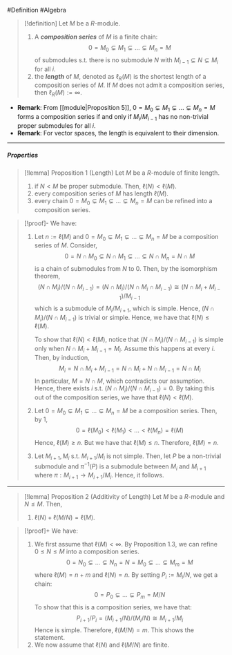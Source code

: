 #Definition #Algebra 

> [!definition]
> Let $M$ be a $R$-module. 
> 1. A ***composition series*** of $M$ is a finite chain: $$0=M_{0}\subsetneq M_{1}\subsetneq\dots\subsetneq M_{n} =M $$of submodules s.t. there is no submodule $N$ with $M_{i-1}\subsetneq N\subsetneq M_{i}$ for all $i$.
> 2. the ***length*** of $M$, denoted as $\ell_{R}(M)$ is the shortest length of a composition series of $M$. If $M$ does not admit a composition series, then $\ell _R(M):=\infty$. 
- **Remark**: From [[module|Proposition 5]], $0=M_{0}\subsetneq M_{1}\subsetneq\dots\subsetneq M_{n} =M$ forms a composition series if and only if $M_{i} / M_{i-1}$ has no non-trivial proper submodules for all $i$. 
- **Remark**: For vector spaces, the length is equivalent to their dimension.
---
##### Properties
> [!lemma] Proposition 1 (Length)
> Let $M$ be a $R$-module of finite length. 
> 1. if $N<M$ be proper submodule. Then, $\ell(N)<\ell(M)$.
> 2. every composition series of $M$ has length $\ell(M)$.
> 3. every chain $0=M_{0}\subsetneq M_{1}\subsetneq\dots\subsetneq M_{n} =M$ can be refined into a composition series.

> [!proof]-
> We have:
> 1. Let $n:=\ell(M)$ and  $0=M_{0}\subsetneq M_{1}\subsetneq\dots\subsetneq M_{n} =M$ be a composition series of $M$. Consider,  $$0=N\cap M_{0}\subsetneq N\cap M_{1}\subsetneq\dots\subsetneq N\cap M_{n} =N\cap M $$ is a chain of submodules from $N$ to $0$. Then, by the isomorphism theorem, $$(N\cap M_{i}) / (N\cap M_{i-1})=(N\cap M_{i}) / (N\cap M_{i}\cap M_{i-1})\cong (N\cap M_{i}+M_{i-1}) / M_{i-1}$$which is a submodule of $M_{i} / M_{i+1}$, which is simple. Hence, $(N\cap M_{i}) / (N\cap M_{i-1})$ is trivial or simple. Hence, we have that $\ell(N)\leq \ell(M)$. 
>    
>    To show that $\ell(N)< \ell(M)$, notice that $(N\cap M_{i}) / (N\cap M_{i-1})$ is simple only when $N\cap M_{i}+M_{i-1}=M_{i}$. Assume this happens at every $i$. Then, by induction, $$M_{i}=N\cap M_{i}+M_{i-1}=N\cap M_{i}+N\cap M_{i-1}=N\cap M_{i}$$ In particular, $M=N\cap M$, which contradicts our assumption. Hence, there exists $i$ s.t. $(N\cap M_{i}) / (N\cap M_{i-1})= 0$. By taking this out of the composition series, we have that $\ell(N)<\ell(M)$.
>  2. Let $0=M_{0}\subsetneq M_{1}\subsetneq\dots\subsetneq M_{n} =M$ be a composition series.  Then, by 1, $$0=\ell(M_{0})<\ell(M_{1})<\dots< \ell(M_{n})=\ell(M)$$Hence, $\ell(M)\geq n$. But we have that $\ell(M)\leq n$. Therefore, $\ell(M)=n$. 
>  3. Let $M_{i+1}, M_{i}$ s.t. $M_{i+1} / M_{i}$ is not simple. Then, let $P$ be a non-trivial submodule and $\pi ^{-1}(P)$ is a submodule between $M_{i}$ and $M_{i+1}$ where $\pi:M_{i+1}\to M_{i+1} / M_{i}$. Hence, it follows.
---
> [!lemma] Proposition 2 (Additivity of Length)
> Let $M$ be a $R$-module and $N\leq M$. Then, 
> 1. $\ell(N)+\ell(M / N)=\ell(M)$.

> [!proof]+
> We have:
> 1. We first assume that $\ell(M)<\infty$. By Proposition 1.3, we can refine $0\leq N\leq M$ into a composition series. $$0 =N_{0}\subsetneq \dots\subsetneq N_{n}=N= M_{0}\subsetneq\dots\subsetneq M_{m}=M$$where $\ell(M)=n+m$ and $\ell(N)=n$. By setting $P_{i}:= M_{i} / N$, we get a chain:$$0=P_{0}\subsetneq\dots\subsetneq P_{m}=M / N$$To show that this is a composition series, we have that: $$P_{i+1}/P_{i}=(M_{i+1} / N) / (M_{i} / N)\cong M_{i+1} / M_{i}$$Hence is simple. Therefore, $\ell(M/N)=m$.  This shows the statement.
> 2. We now assume that $\ell(N)$ and $\ell(M/N)$ are finite. 